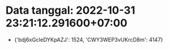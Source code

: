 # Data tanggal: 2022-10-31 23:21:12.291600+07:00

* {'bdj6xGcIeDYKpAZJ': 1524, 'CWY3WEP3vUKrcD8m': 4147}

